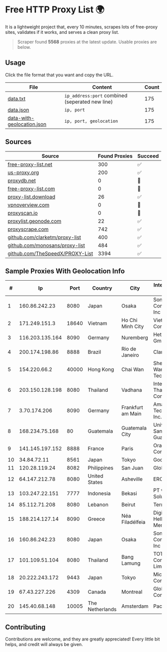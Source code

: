 
# Free HTTP Proxy List 🌍

It is a lightweight project that, every 10 minutes, scrapes lots of free-proxy sites, validates if it works, and serves a clean proxy list.


> Scraper found **5568** proxies at the latest update. Usable proxies are below.

## Usage

Click the file format that you want and copy the URL.


|File|Content|Count|
|----|-------|-----|
|[data.txt](https://raw.githubusercontent.com/themiralay/Proxy-List-World/master/data.txt)|`ip_address:port` combined (seperated new line)|175|
|[data.json](https://raw.githubusercontent.com/themiralay/Proxy-List-World/master/data.json)|`ip, port`|175|
|[data-with-geolocation.json](https://raw.githubusercontent.com/themiralay/Proxy-List-World/master/data-with-geolocation.json)|`ip, port, geolocation`|175|

## Sources

|Source|Found Proxies|Succeed|
|------|-------------|-------|
|[free-proxy-list.net](https://free-proxy-list.net)|300|✅|
|[us-proxy.org](https://www.us-proxy.org)|200|✅|
|[proxydb.net](http://proxydb.net)|0|🚫|
|[free-proxy-list.com](https://free-proxy-list.com/?page=&port=&type%5B%5D=http&type%5B%5D=https&up_time=0&search=Search)|0|🚫|
|[proxy-list.download](https://www.proxy-list.download/HTTP)|26|✅|
|[vpnoverview.com](https://vpnoverview.com/privacy/anonymous-browsing/free-proxy-servers)|0|🚫|
|[proxyscan.io](https://www.proxyscan.io)|0|🚫|
|[proxylist.geonode.com](https://proxylist.geonode.com/api/proxy-list?limit=300&page=1&sort_by=lastChecked&sort_type=desc&protocols=http,https)|22|✅|
|[proxyscrape.com](https://api.proxyscrape.com/v2/?request=displayproxies&protocol=http&timeout=10000&country=all&ssl=all&anonymity=all)|742|✅|
|[github.com/clarketm/proxy-list](https://raw.githubusercontent.com/clarketm/proxy-list/master/proxy-list-raw.txt)|400|✅|
|[github.com/monosans/proxy-list](https://raw.githubusercontent.com/monosans/proxy-list/main/proxies/http.txt)|484|✅|
|[github.com/TheSpeedX/PROXY-List](https://raw.githubusercontent.com/TheSpeedX/PROXY-List/master/http.txt)|3394|✅|


## Sample Proxies With Geolocation Info

|#|Ip|Port|Country|City|Internet Service Provider|
|-|--|----|-------|----|-------------------------|
|1|160.86.242.23|8080|Japan|Osaka|Sony Network Communications Inc|
|2|171.249.151.3|18640|Vietnam|Ho Chi Minh City|Viettel Corporation|
|3|116.203.135.164|8090|Germany|Nuremberg|Hetzner Online GmbH|
|4|200.174.198.86|8888|Brazil|Rio de Janeiro|Claro S.A|
|5|154.220.66.2|40000|Hong Kong|Chai Wan|Shenzhen Wanghu Technology Co|
|6|203.150.128.198|8080|Thailand|Vadhana|Internet Thailand Company Ltd|
|7|3.70.174.206|8090|Germany|Frankfurt am Main|Amazon Technologies Inc.|
|8|168.234.75.168|80|Guatemala|Guatemala City|Universidad de San Carlos de Guatemala|
|9|141.145.197.152|8888|France|Paris|Oracle Corporation|
|10|34.84.72.11|8561|Japan|Tokyo|Google LLC|
|11|120.28.119.24|8082|Philippines|San Juan|Globe Telecom|
|12|64.147.212.78|8080|United States|Asheville|ERC Broadband|
|13|103.247.22.151|7777|Indonesia|Bekasi|PT wifian Solution|
|14|85.112.71.208|8080|Lebanon|Beirut|TerraNet sal|
|15|188.214.127.14|8090|Greece|Néa Filadélfeia|Digital Realty Hellas Single Member S.A|
|16|160.86.242.23|8080|Japan|Osaka|Sony Network Communications Inc|
|17|101.109.51.104|8080|Thailand|Bang Lamung|TOT Public Company Limited|
|18|20.222.243.172|9443|Japan|Tokyo|Microsoft Corporation|
|19|67.43.227.226|4309|Canada|Montreal|GloboTech Communications|
|20|145.40.68.148|10005|The Netherlands|Amsterdam|Packet Host, Inc.|



## Contributing

Contributions are welcome, and they are greatly appreciated! Every
little bit helps, and credit will always be given.

